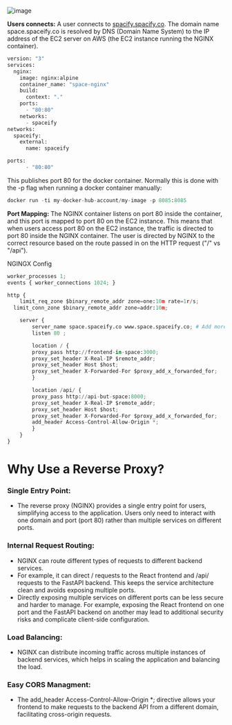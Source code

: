 ![image](https://github.com/user-attachments/assets/471d95cd-e05c-4528-af9e-74bbd6b96da9)


**Users connects:** A user connects to [spacify.spacify.co](http://space.spaceify.co). 
The domain name space.spaceify.co is resolved by DNS (Domain Name System) to the IP address of the EC2 server on AWS (the EC2 instance running the NGINX container).
```python
version: "3"
services:
  nginx:
    image: nginx:alpine
    container_name: "space-nginx"
    build:
      context: "."
    ports:
      - "80:80"
    networks:
      - spaceify
networks:
  spaceify:
    external:
      name: spaceify
```
```python
ports:
      - "80:80"
```
This publishes port 80 for the docker container. Normally this is done with the -p flag when running a docker container manually:
```python
docker run -ti my-docker-hub-account/my-image -p 8085:8085
```
**Port Mapping:** The NGINX container listens on port 80 inside the container, and this port is mapped to port 80 on the EC2 instance. 
This means that when users access port 80 on the EC2 instance, the traffic is directed to port 80 inside the NGINX container.
The user is directed by NGINX to the correct resource based on the route passed in on the HTTP request ("/" vs "/api"). 

NGINGX Config
```python
worker_processes 1;
events { worker_connections 1024; }

http {
	limit_req_zone $binary_remote_addr zone=one:10m rate=1r/s;
  limit_conn_zone $binary_remote_addr zone=addr:10m;

	server {
	    server_name space.spaceify.co www.space.spaceify.co; # Add more subdomains if needed
	    listen 80 ;

	    location / {
        proxy_pass http://frontend-in-space:3000;
        proxy_set_header X-Real-IP $remote_addr;
        proxy_set_header Host $host;
        proxy_set_header X-Forwarded-For $proxy_add_x_forwarded_for;
	    }

	    location /api/ {
        proxy_pass http://api-but-space:8000;
        proxy_set_header X-Real-IP $remote_addr;
        proxy_set_header Host $host;
        proxy_set_header X-Forwarded-For $proxy_add_x_forwarded_for;
        add_header Access-Control-Allow-Origin *;
	    }
	}
}
```

# Why Use a Reverse Proxy?
### Single Entry Point:
* The reverse proxy (NGINX) provides a single entry point for users, simplifying access to the application. Users only need to interact with one domain and port (port 80) rather than multiple services on different ports.
### Internal Request Routing:
* NGINX can route different types of requests to different backend services.
* For example, it can direct / requests to the React frontend and /api/ requests to the FastAPI backend. This keeps the service architecture clean and avoids exposing multiple ports.
* Directly exposing multiple services on different ports can be less secure and harder to manage. For example, exposing the React frontend on one port and the FastAPI backend on another may lead to additional security risks and complicate client-side configuration.
### Load Balancing:
* NGINX can distribute incoming traffic across multiple instances of backend services, which helps in scaling the application and balancing the load.
### Easy CORS Managment:
* The add_header Access-Control-Allow-Origin *; directive allows your frontend to make requests to the backend API from a different domain, facilitating cross-origin requests.
